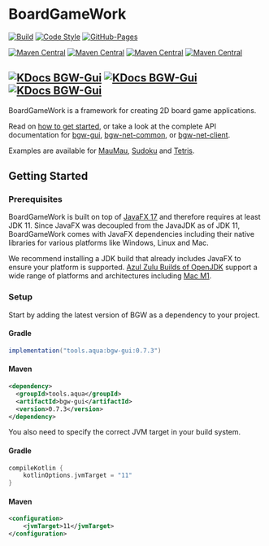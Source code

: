 # BoardGameWork

[![Build](https://github.com/tudo-aqua/bgw-core/actions/workflows/analyze-build-deploy.yml/badge.svg)](https://github.com/tudo-aqua/bgw-core/actions)
[![Code Style](https://github.com/tudo-aqua/bgw-core/actions/workflows/code-style.yml/badge.svg)](https://github.com/tudo-aqua/bgw/security/code-scanning)
[![GitHub-Pages](https://github.com/tudo-aqua/bgw-core/actions/workflows/github-pages.yml/badge.svg)](https://tudo-aqua.github.io/bgw/)

[![Maven Central](https://img.shields.io/maven-central/v/tools.aqua/bgw-gui?label=MavenCentral%20bgw-gui&logo=apache-maven)](https://search.maven.org/artifact/tools.aqua/bgw-gui)
[![Maven Central](https://img.shields.io/maven-central/v/tools.aqua/bgw-gui?label=MavenCentral%20bgw-net-common&logo=apache-maven)](https://search.maven.org/artifact/tools.aqua/bgw-net-common)
[![Maven Central](https://img.shields.io/maven-central/v/tools.aqua/bgw-gui?label=MavenCentral%20bgw-net-client&logo=apache-maven)](https://search.maven.org/artifact/tools.aqua/bgw-net-client)
[![Maven Central](https://img.shields.io/maven-central/v/tools.aqua/bgw-gui?label=MavenCentral%20bgw-net-server&logo=apache-maven)](https://search.maven.org/artifact/tools.aqua/bgw-net-server)

[![KDocs BGW-Gui](https://img.shields.io/static/v1?label=kDoc%20bgw-gui&message=overview&color=blue)](https://tudo-aqua.github.io/bgw/bgw-gui-kdoc/index.html)
[![KDocs BGW-Gui](https://img.shields.io/static/v1?label=kDoc%20bgw-net-common&message=overview&color=blue)](https://tudo-aqua.github.io/bgw/bgw-net-common-kdoc/index.html)
[![KDocs BGW-Gui](https://img.shields.io/static/v1?label=kDoc%20bgw-net-client&message=overview&color=blue)](https://tudo-aqua.github.io/bgw/bgw-net-client-kdoc/index.html)
------------

BoardGameWork is a framework for creating 2D board game applications.

Read on [how to get started](https://tudo-aqua.github.io/bgw/), or take a look at the complete API documentation for [bgw-gui](https://tudo-aqua.github.io/bgw/bgw-gui-kdoc/index.html), [bgw-net-common](https://tudo-aqua.github.io/bgw/bgw-net-common-kdoc/index.html), or [bgw-net-client](https://tudo-aqua.github.io/bgw/bgw-net-client-kdoc/index.html).

Examples are available for [MauMau](https://github.com/tudo-aqua/bgw/tree/main/bgw-examples/bgw-maumau-example), [Sudoku](https://github.com/tudo-aqua/bgw/tree/main/bgw-examples/bgw-sudoku-example) and [Tetris](https://github.com/tudo-aqua/bgw/tree/main/bgw-examples/bgw-tetris-example).

<!-- GETTING STARTED -->

## Getting Started


### Prerequisites

<!-- https://www.azul.com/downloads/?version=java-11-lts&package=jdk-fx#download-openjdk -->

BoardGameWork is built on top of [JavaFX 17](https://openjfx.io/openjfx-docs/) and therefore requires at least JDK 11. Since JavaFX was decoupled from the JavaJDK as of JDK 11, BoardGameWork comes with JavaFX dependencies including their native libraries for various platforms like Windows, Linux and Mac.

We recommend installing a JDK build that already includes JavaFX to ensure your platform is supported. [Azul Zulu Builds of OpenJDK](https://www.azul.com/downloads/?version=java-11-lts&package=jdk-fx#download-openjdk) support a wide range of platforms and architectures including [Mac M1](https://www.azul.com/downloads/?version=java-11-lts&os=macos&architecture=arm-64-bit&package=jdk-fx#download-openjdk).

### Setup

Start by adding the latest version of BGW as a dependency to your project.

#### Gradle
```gradle
implementation("tools.aqua:bgw-gui:0.7.3")
```

#### Maven
```xml
<dependency>
  <groupId>tools.aqua</groupId>
  <artifactId>bgw-gui</artifactId>
  <version>0.7.3</version>
</dependency>
``` 

You also need to specify the correct JVM target in your build system.

#### Gradle
```gradle
compileKotlin {
    kotlinOptions.jvmTarget = "11"
}
```

#### Maven
```xml
<configuration>
    <jvmTarget>11</jvmTarget>
</configuration>
```
